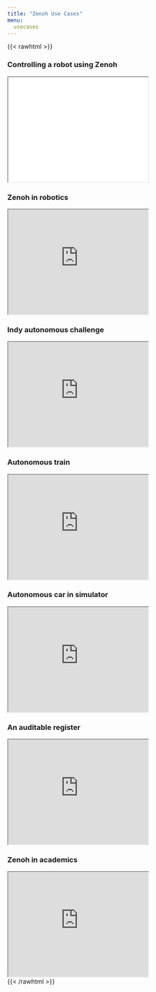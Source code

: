 ```yaml
---
title: "Zenoh Use Cases"
menu: 
  usecases
---
```


{{< rawhtml >}}
<div class="row align-items-center justify-content-center">
    <div class="col">
        <h3>
        Controlling a robot using Zenoh
        </h3>
        <iframe src="../img/blog-dragonbot/DragonBotOne.gif" width="320" height="240" allow="autoplay"></iframe>
    </div>
    <div class="col">
        <h3>
        Zenoh in robotics
        </h3>
        <iframe src="https://www.youtube.com/embed/1NE8cU72frk" width="320" height="240" allow="autoplay"></iframe>
    </div>
    <div class="col">
        <h3>
        Indy autonomous challenge
        </h3>
        <iframe src="https://drive.google.com/file/d/12EtaDcnIL-3KqeSYauCNkEzRb5vcQejc/preview" width="320" height="240" allow="autoplay"></iframe>
    </div>
    <div class="col">
        <h3>
        Autonomous train
        </h3>
        <iframe src="https://drive.google.com/file/d/1SMlvm4X28d0uu6Py4sQBH0sN_Z7dLBkD/preview" width="320" height="240" allow="autoplay"></iframe>
    </div>
    <div class="col">
        <h3>
        Autonomous car in simulator
        </h3>
        <iframe src="https://drive.google.com/file/d/18hjgofUAFMnTmZa9MVSwxEGYY7F1lUQG/preview" width="320" height="240" allow="autoplay"></iframe>
    </div>
    <div class="col">
        <h3>
        An auditable register
        </h3>
        <iframe src="https://www.youtube.com/embed/b4wHwg0SWMI" width="320" height="240" allow="autoplay"></iframe>
    </div>
    <div class="col">
        <h3>
        Zenoh in academics
        </h3>
        <iframe src="https://www.youtube.com/embed/rNTY3nxcpc8" width="320" height="240" allow="autoplay"></iframe>
    </div>
</div>
{{< /rawhtml >}}

